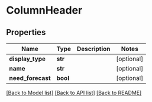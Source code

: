 # ColumnHeader

## Properties
Name | Type | Description | Notes
------------ | ------------- | ------------- | -------------
**display_type** | **str** |  | [optional] 
**name** | **str** |  | [optional] 
**need_forecast** | **bool** |  | [optional] 

[[Back to Model list]](../README.md#documentation-for-models) [[Back to API list]](../README.md#documentation-for-api-endpoints) [[Back to README]](../README.md)


